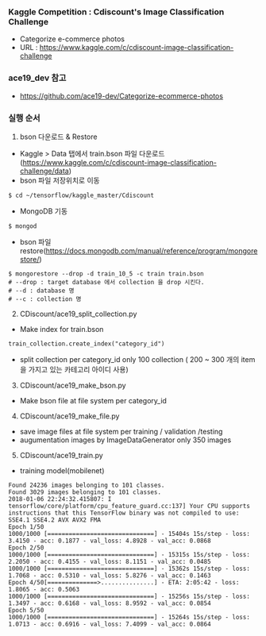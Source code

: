 ### Kaggle Competition : Cdiscount's Image Classification Challenge
 - Categorize e-commerce photos
 - URL : https://www.kaggle.com/c/cdiscount-image-classification-challenge

### ace19_dev 참고
 - https://github.com/ace19-dev/Categorize-ecommerce-photos

### 실행 순서
 1. bson 다운로드 & Restore
  - Kaggle > Data 탭에서 train.bson 파일 다운로드(https://www.kaggle.com/c/cdiscount-image-classification-challenge/data)
  - bson 파일 저장위치로 이동
  ```
  $ cd ~/tensorflow/kaggle_master/Cdiscount
  ```
  - MongoDB 기동
  ```
  $ mongod
  ```
  - bson 파일 restore(https://docs.mongodb.com/manual/reference/program/mongorestore/)
  ```
  $ mongorestore --drop -d train_10_5 -c train train.bson
  # --drop : target database 에서 collection 을 drop 시킨다.
  # --d : database 명
  # --c : collection 명
  ```

 2. CDiscount/ace19_split_collection.py
  - Make index for train.bson
  ```
  train_collection.create_index("category_id")
  ```
  - split collection per category_id only 100 collection
    ( 200 ~ 300 개의 item 을 가지고 있는 카테고리 아이디 사용)

 3. CDiscount/ace19_make_bson.py
  - Make bson file at file system per category_id 

 4. CDiscount/ace19_make_file.py
  - save image files at file system per training / validation /testing  
  - augumentation images by ImageDataGenerator only 350 images

 5. CDiscount/ace19_train.py
  - training model(mobilenet)

```
Found 24236 images belonging to 101 classes.
Found 3029 images belonging to 101 classes.
2018-01-06 22:24:32.415807: I tensorflow/core/platform/cpu_feature_guard.cc:137] Your CPU supports instructions that this TensorFlow binary was not compiled to use: SSE4.1 SSE4.2 AVX AVX2 FMA
Epoch 1/50
1000/1000 [==============================] - 15404s 15s/step - loss: 3.4150 - acc: 0.1877 - val_loss: 4.8928 - val_acc: 0.0868
Epoch 2/50
1000/1000 [==============================] - 15315s 15s/step - loss: 2.2050 - acc: 0.4155 - val_loss: 8.1151 - val_acc: 0.0485
1000/1000 [==============================] - 15362s 15s/step - loss: 1.7068 - acc: 0.5310 - val_loss: 5.8276 - val_acc: 0.1463
Epoch 4/50[==============>...............] - ETA: 2:05:42 - loss: 1.8065 - acc: 0.5063
1000/1000 [==============================] - 15256s 15s/step - loss: 1.3497 - acc: 0.6168 - val_loss: 8.9592 - val_acc: 0.0854
Epoch 5/50
1000/1000 [==============================] - 15264s 15s/step - loss: 1.0713 - acc: 0.6916 - val_loss: 7.4099 - val_acc: 0.0864
```
